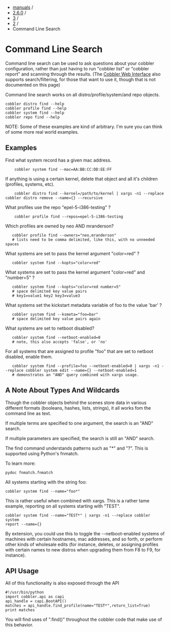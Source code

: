 
<!-- begin content -->

<div id="wrap" class="container">
 <div class="row">
  <div class="span8">
<ul class="breadcrumb"><li><a href="/manuals">manuals</a> <span class="divider">/</span></li><li><a href="/manuals/2.6.0">2.6.0</a> <span class="divider">/</span></li><li><a href="/manuals/2.6.0/3_-_General_Topics.html">3</a> <span class="divider">/</span></li><li><a href="/manuals/2.6.0/3/2_-_Cobbler_Direct_Commands.html">2</a> <span class="divider">/</span></li><li class="active">Command Line Search</li></ul>
   <h1>Command Line Search</h1>
<p>Command line search can be used to ask questions about your cobbler
configuration, rather than just having to run "cobbler list" or
"cobbler report" and scanning through the results. (The
<a href="Cobbler%20Web%20Interface">Cobbler Web Interface</a> also
supports search/filtering, for those that want to use it, though
that is not documented on this page)</p>

<p>Command line search works on all distro/profile/system/and repo
objects.</p>

<pre><code>cobbler distro find --help
cobbler profile find --help
cobbler system find --help
cobbler repo find --help
</code></pre>

<p>NOTE: Some of these examples are kind of arbitrary. I'm sure you
can think of some more real world examples.</p>

<h2>Examples</h2>

<p>Find what system record has a given mac address.</p>

<pre><code>    cobbler system find --mac=AA:BB:CC:DD:EE:FF
</code></pre>

<p>If anything is using a certain kernel, delete that object and all
it's children (profiles, systems, etc).</p>

<pre><code>    cobbler distro find --kernel=/path/to/kernel | xargs -n1 --replace cobbler distro remove --name={} --recursive
</code></pre>

<p>What profiles use the repo "epel-5-i386-testing" ?</p>

<pre><code>    cobbler profile find --repos=epel-5-i386-testing
</code></pre>

<p>Which profiles are owned by neo AND mranderson?</p>

<pre><code>   cobbler profile find --owners="neo,mranderson"
   # lists need to be comma delimited, like this, with no unneeded spaces
</code></pre>

<p>What systems are set to pass the kernel argument "color=red" ?</p>

<pre><code>   cobbler system find --kopts="color=red"
</code></pre>

<p>What systems are set to pass the kernel argument "color=red" and
"number=5" ?</p>

<pre><code>   cobbler system find --kopts="color=red number=5"
   # space delimited key value pairs
   # key1=value1 key2 key3=value3
</code></pre>

<p>What systems set the kickstart metadata variable of foo to the
value 'bar' ?</p>

<pre><code>   cobbler system find --ksmeta="foo=bar"
   # space delimited key value pairs again
</code></pre>

<p>What systems are set to netboot disabled?</p>

<pre><code>   cobbler system find --netboot-enabled=0
   # note, this also accepts 'false', or 'no'
</code></pre>

<p>For all systems that are assigned to profile "foo" that are set to
netboot disabled, enable them.</p>

<pre><code>   cobbler system find --profile=foo --netboot-enabled=0 | xargs -n1 --replace cobbler system edit --name={} --netboot-enabled=1
   # demonstrates an "AND" query combined with xargs usage.
</code></pre>

<h2>A Note About Types And Wildcards</h2>

<p>Though the cobbler objects behind the scenes store data in various
different formats (booleans, hashes, lists, strings), it all works
fom the command line as text.</p>

<p>If multiple terms are specified to one argument, the search is an
"AND" search.</p>

<p>If multiple parameters are specified, the search is still an "AND"
search.</p>

<p>The find command understands patterns such as "*" and "?". This is
supported using Python's fnmatch.</p>

<p>To learn more:</p>

<pre><code>pydoc fnmatch.fnmatch
</code></pre>

<p>All systems starting with the string foo:</p>

<pre><code>cobbler system find --name="foo*"
</code></pre>

<p>This is rather useful when combined with xargs. This is a rather
tame example, reporting on all systems starting with "TEST".</p>

<pre><code>cobbler system find --name="TEST*" | xargs -n1 --replace cobbler system 
report --name={}
</code></pre>

<p>By extension, you could use this to toggle the --netboot-enabled
systems of machines with certain hostnames, mac addresses, and so
forth, or perform other kinds of wholesale edits (for instance,
deletes, or assigning profiles with certain names to new distros
when upgrading them from F8 to F9, for instance).</p>

<h2>API Usage</h2>

<p>All of this functionality is also exposed through the API</p>

<pre><code>#!/usr/bin/python
import cobbler.api as capi
api_handle = capi.BootAPI()
matches = api_handle.find_profile(name="TEST*",return_list=True)
print matches
</code></pre>

<p>You will find uses of ".find()" throughout the cobbler code that
make use of this behavior.</p>
